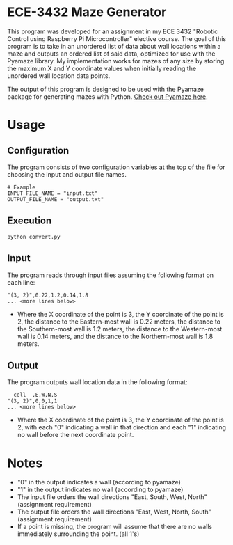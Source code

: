 # ECE-3432 Maze Generator

This program was developed for an assignment in my ECE 3432 "Robotic Control using Raspberry Pi Microcontroller" elective course. The goal of this program is to take in an unordered list of data about wall locations within a maze and outputs an ordered list of said data, optimized for use with the Pyamaze library. My implementation works for mazes of any size by storing the maximum X and Y coordinate values when initially reading the unordered wall location data points. 

The output of this program is designed to be used with the Pyamaze package for generating mazes with Python. [Check out Pyamaze here](https://github.com/MAN1986/pyamaze).

# Usage

## Configuration

The program consists of two configuration variables at the top of the file for choosing the input and output file names.

```
# Example
INPUT_FILE_NAME = "input.txt"
OUTPUT_FILE_NAME = "output.txt"
```

## Execution

```
python convert.py
```
## Input

The program reads through input files assuming the following format on each line:

```
"(3, 2)",0.22,1.2,0.14,1.8
... <more lines below>
```

- Where the X coordinate of the point is 3, the Y coordinate of the point is 2, the distance to the Eastern-most wall is 0.22 meters, the distance to the Southern-most wall is 1.2 meters, the distance to the Western-most wall is 0.14 meters, and the distance to the Northern-most wall is 1.8 meters.

## Output

The program outputs wall location data in the following format:

```
  cell  ,E,W,N,S
"(3, 2)",0,0,1,1
... <more lines below>
```
- Where the X coordinate of the point is 3, the Y coordinate of the point is 2, with each "0" indicating a wall in that direction and each "1" indicating no wall before the next coordinate point.

# Notes
- "0" in the output indicates a wall (according to pyamaze)
- "1" in the output indicates no wall (according to pyamaze)
- The input file orders the wall directions "East, South, West, North" (assignment requirement)
- The output file orders the wall directions "East, West, North, South" (assignment requirement)
- If a point is missing, the program will assume that there are no walls immediately surrounding the point. (all 1's)